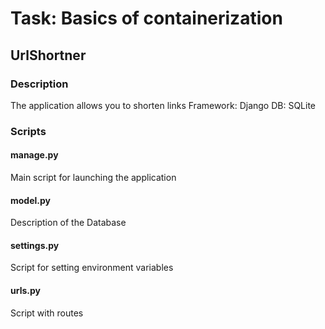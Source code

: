 # Task: Basics of containerization

## UrlShortner

### Description
The application allows you to shorten links
Framework: Django
DB: SQLite

### Scripts
#### manage.py
Main script for launching the application

#### model.py
Description of the Database

#### settings.py
Script for setting environment variables

#### urls.py
Script with routes

